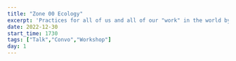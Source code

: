 ```yaml
---
title: "Zone 00 Ecology"
excerpt: 'Practices for all of us and all of our "work" in the world by & Jillian'
date: 2022-12-30
start_time: 1730
tags: ["Talk","Convo","Workshop"]
day: 1
---
```

